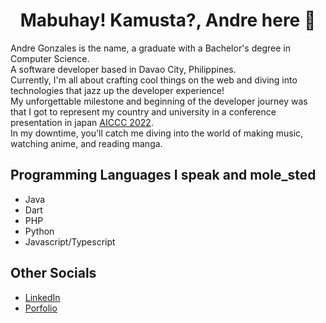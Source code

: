 

<div align="center">
  
  # Mabuhay! Kamusta?, Andre here 👋

</div>

Andre Gonzales is the name,  a graduate with a Bachelor's degree in Computer Science. <br>
A software developer based in Davao City, Philippines.<br>
Currently, I'm all about crafting cool things on the web and diving into technologies that jazz up the developer experience! <br>
My unforgettable milestone and beginning of the developer journey was that I got to represent my country and university in a conference presentation in japan [AICCC 2022](https://uic.startbox.ph/bs-computer-science-students-presents-research-in-osaka-japan/).<br>
In my downtime, you'll catch me diving into the world of making music, watching anime, and  reading manga.

## Programming Languages I speak and mole_sted
- Java
- Dart
- PHP
- Python
- Javascript/Typescript

## Other Socials
- [LinkedIn](www.linkedin.com/in/joshua-andre-gonzales-48385623a/)
- [Porfolio](www.linkedin.com/in/joshua-andre-gonzales-48385623a/)
